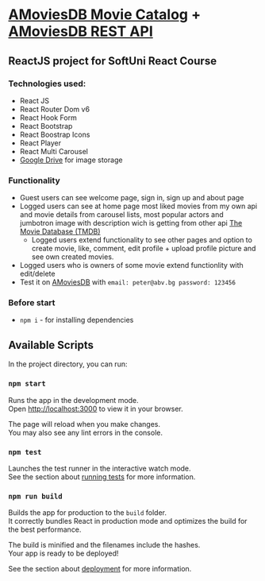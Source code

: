 # [AMoviesDB Movie Catalog](https://amoviesdb.web.app/) + [AMoviesDB REST API](https://github.com/Wickedlolz/amoviesdb-rest-api)

## ReactJS project for SoftUni React Course

### Technologies used:

-   React JS
-   React Router Dom v6
-   React Hook Form
-   React Bootstrap
-   React Boostrap Icons
-   React Player
-   React Multi Carousel
-   [Google Drive](https://developers.google.com/drive/api) for image storage

### Functionality

-   Guest users can see welcome page, sign in, sign up and about page
-   Logged users can see at home page most liked movies from my own api and movie details from carousel lists, most popular actors and jumbotron image with description wich is getting from other api [The Movie Database (TMDB)](https://www.themoviedb.org/documentation/api)
    -   Logged users extend functionality to see other pages and option to create movie, like, comment, edit profile + upload profile picture and see own created movies.
-   Logged users who is owners of some movie extend functionlity with edit/delete
-   Test it on [AMoviesDB](https://amoviesdb.web.app/) with `email: peter@abv.bg password: 123456`

### Before start

-   `npm i` - for installing dependencies

## Available Scripts

In the project directory, you can run:

### `npm start`

Runs the app in the development mode.\
Open [http://localhost:3000](http://localhost:3000) to view it in your browser.

The page will reload when you make changes.\
You may also see any lint errors in the console.

### `npm test`

Launches the test runner in the interactive watch mode.\
See the section about [running tests](https://facebook.github.io/create-react-app/docs/running-tests) for more information.

### `npm run build`

Builds the app for production to the `build` folder.\
It correctly bundles React in production mode and optimizes the build for the best performance.

The build is minified and the filenames include the hashes.\
Your app is ready to be deployed!

See the section about [deployment](https://facebook.github.io/create-react-app/docs/deployment) for more information.
